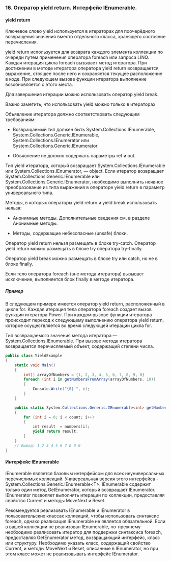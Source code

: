### 16.	Оператор yield return. Интерфейс IEnumerable.

#### yield return
Ключевое слово yield используется в итераторах для поочерёдного возвращения значения вместо отдельного класса, хранящего состояние перечисления.

yield return используется для возврата каждого элемента коллекции по очереди путем применения оператора foreach или запроса LINQ. Каждая итерация цикла foreach вызывает метод итератора. При достижении в методе итератора оператора yield return возвращается выражение, стоящее после него и сохраняется текущее расположение в коде. При следующем вызове функции итератора выполнение возобновляется с этого места.

Для завершения итерации можно использовать оператор yield break. 

Важно заметить, что использовать yield можно только в итераторах

Объявление итератора должно соответствовать следующим требованиям:

- Возвращаемый тип должен быть System.Collections.IEnumerable, System.Collections.Generic.IEnumerable, System.Collections.IEnumerator или System.Collections.Generic.IEnumerator

- Объявление не должно содержать параметры ref и out.

Тип yield итератора, который возвращает System.Collections.IEnumerable или System.Collections.IEnumerator, — object. Если итератор возвращает System.Collections.Generic.IEnumerable или System.Collections.Generic.IEnumerator, необходимо выполнить неявное преобразование из типа выражения в операторе yield return в параметр универсального типа.

Методы, в которых операторы yield return и yield break использовать нельзя:

- Анонимные методы. Дополнительные сведения см. в разделе Анонимные методы.

- Методы, содержащие небезопасные (unsafe) блоки.

Оператор yield return нельзя размещать в блоке try-catch. Оператор yield return можно размещать в блоке try оператора try-finally.

Оператор yield break можно размещать в блоке try или catch, но не в блоке finally.

Если тело оператора foreach (вне метода итератора) вызывает исключение, выполняется блок finally в методе итератора. 

##### Пример

В следующем примере имеется оператор yield return, расположенный в цикле for. Каждая итерация тела оператора foreach  создает вызов функции итератора Power. При каждом вызове функции итератора происходит переход к следующему выполнению оператора yield return, которое осуществляется во время следующей итерации цикла for.

Тип возвращаемого значения метода итератора — System.Collections.IEnumerable. При вызове метода итератора возвращается перечисляемый объект, содержащий степени числа. 

```csharp
public class YieldExample
{
    static void Main()
    {
    	int[] arrayOfNumbers = {1, 2, 3, 4, 5, 6, 7, 8, 9, 0}
        foreach (int i in getNumbersFromArray(arrayOfNumbers, 10))
        {
            Console.Write("{0} ", i);
        }
    }

    public static System.Collections.Generic.IEnumerable<int> getNumbersFromArray(int[] numbers, int count)
    {
        for (int i = 0; i < count; i++)
        {
        	int result  = numbers[i];
            yield return result;
        }
    }
    // Вывод: 1 2 3 4 5 6 7 8 9 0
}
```

#### Интерфейс IEnumerable

IEnumerable является базовым интерфейсом для всех неуниверсальных перечислимых коллекций. Универсальная версия этого интерфейса - System.Collections.Generic.IEnumerable\<T>. IEnumerable содержит только один метод GetEnumerator, который возвращает IEnumerator. IEnumerator позволяет выполнять итерации по коллекции, предоставляя свойство Current и методы MoveNext и Reset.

Рекомендуется реализовать IEnumerable и IEnumerator в пользовательских классах коллекций, чтобы использовать синтаксис foreach, однако реализация IEnumerable не является обязательной. Если в вашей коллекции не реализован IEnumerable, по-прежнему необходимо реализовать итератор для поддержки синтаксиса foreach, предоставляя GetEnumerator метод, возвращающий интерфейс, класс или структуру. Необходимо указать класс, содержащий свойство Current, и методы MoveNext и Reset, описанные в IEnumerator, но при этом класс может не реализовывать интерфейс IEnumerator.